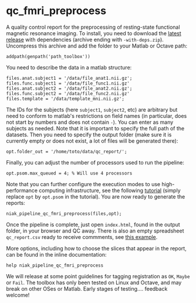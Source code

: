 # qc_fmri_preprocess
A quality control report for the preprocessing of resting-state functional magnetic resonance imaging. To install, you need to download the [latest release](https://github.com/SIMEXP/qc_fmri_preprocess/releases) with dependencies (archive ending with `-with-deps.zip`). Uncompress this archive and add the folder to your Matlab or Octave path:
```
addpath(genpath('path_toolbox'))
```

You need to describe the data in a matlab structure:
```
files.anat.subject1 = '/data/file_anat1.nii.gz';
files.func.subject1 = '/data/file_func1.nii.gz'
files.anat.subject2 = '/data/file_anat2.nii.gz';
files.func.subject2 = '/data/file_func2.nii.gz'
files.template = '/data/template_mni.nii.gz';
```
The IDs for the subjects (here `subject1`, `subject2`, etc) are arbitrary but need to conform to matlab's restrictions on field names (in particular, does not start by numbers and does not contain `-`). You can enter as many subjects as needed. Note that it is important to specify the full path of the datasets. Then you need to specify the output folder (make sure it is currently empty or does not exist, a lot of files will be generated there):
```
opt.folder_out = '/home/toto/data/qc_report/';
```
Finally, you can adjust the number of processors used to run the pipeline:
```
opt.psom.max_queued = 4; % Will use 4 processors
```
Note that you can further configure the execution modes to use high-performance computing infrastructure, see the following [tutorial](http://psom.simexp-lab.org/psom_configuration.html) (simply replace `opt` by `opt.psom` in the tutorial). You are now ready to generate the reports:
```
niak_pipeline_qc_fmri_preprocess(files,opt);
```
Once the pipeline is complete, just open `index.html`, found in the output folder, in your browser and QC away. There is also an empty spreadsheet `qc_report.csv` ready to receive commments, see [this example](https://github.com/SIMEXP/glm_connectome/blob/gh-pages/qc_report.csv). 

More options, including how to choose the slices that appear in the report, can be found in the inline documentation:
```
help niak_pipeline_qc_fmri_preprocess
```

We will release at some point guidelines for tagging registration as `OK`, `Maybe` or `Fail`. The toolbox has only been tested on Linux and Octave, and may break on other OSes or Matlab. Early stages of testing.... feedback welcome!
